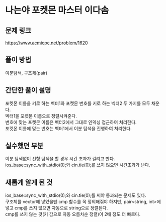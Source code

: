 # 나는야 포켓몬 마스터 이다솜

## 문제 링크
https://www.acmicpc.net/problem/1620

## 풀이 방법
이분탐색, 구조체(pair)

## 간단한 풀이 설명
포켓몬 이름을 키로 하는 벡터1와 포켓몬 번호를 키로 하는 벡터2 두 가지를 모두 채운다.<br>
벡터1을 포켓몬 이름으로 정렬시켜준다.<br>
번호에 맞는 포켓몬 이름은 벡터2에서 그대로 인덱싱 접근하여 처리한다.<br>
포켓몬 이름에 맞는 번호는 벡터1에서 이분 탐색을 진행하여 처리한다. <br>

## 실수했던 부분
이분 탐색없이 선형 탐색을 할 경우 시간 초과가 걸리고 만다.<br>
ios_base::sync_with_stdio(0);와 cin.tie(0);를 쓰지 않으면 시간초과가 난다.<br>

## 새롭게 알게 된 것
ios_base::sync_with_stdio(0);와 cin.tie(0);를 써야 통과되는 문제도 있다.<br>
구조체를 vector에 넣었을땐 cmp 함수를 꼭 정의해줘야 하지만, pair<string, int>에 넣고 cmp를 쓰지 않으면 자동으로 string으로 정렬된다.<br>
cmp를 쓰지 않는 것(키 값으로 자동 오름차순 정렬)이 2배 정도 더 빠르다.<br>
